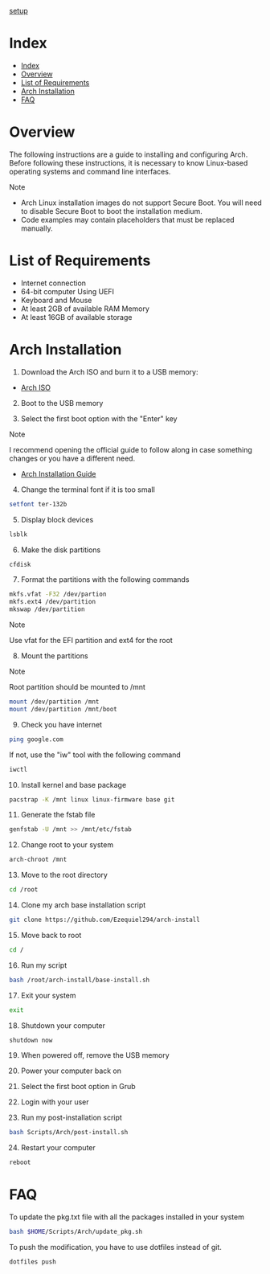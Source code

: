 [setup](https://github.com/user-attachments/assets/a59c90de-5377-46a1-b529-677117f6b3d5)

# Index

- [Index](#index)
- [Overview](#overview)
- [List of Requirements](#list-of-requirements)
- [Arch Installation](#arch-installation)
- [FAQ](#faq)

# Overview

The following instructions are a guide to installing and configuring Arch. Before following these instructions, it is necessary to know Linux-based operating systems and command line interfaces.

> [!NOTE]
> - Arch Linux installation images do not support Secure Boot. You will need to disable Secure Boot to boot the installation medium.
> - Code examples may contain placeholders that must be replaced manually. 

# List of Requirements
- Internet connection
- 64-bit computer Using UEFI
- Keyboard and Mouse
- At least 2GB of available RAM Memory
- At least 16GB of available storage

# Arch Installation

1. Download the Arch ISO and burn it to a USB memory:
- [Arch ISO](https://archlinux.org/download/)

2. Boot to the USB memory

3. Select the first boot option with the "Enter" key

> [!NOTE]
> I recommend opening the official guide to follow along in case something changes or you have a different need.
> - [Arch Installation Guide](https://wiki.archlinux.org/title/Installation_guide)

4. Change the terminal font if it is too small
```bash
setfont ter-132b
```

5. Display block devices
```bash
lsblk
```

6. Make the disk partitions
```bash
cfdisk
```

7. Format the partitions with the following commands
```bash
mkfs.vfat -F32 /dev/partion
mkfs.ext4 /dev/partition
mkswap /dev/partition
```
> [!NOTE]
> Use vfat for the EFI partition and ext4 for the root

8. Mount the partitions
> [!NOTE]
> Root partition should be mounted to /mnt
```bash
mount /dev/partition /mnt
mount /dev/partition /mnt/boot
```

9. Check you have internet
```bash
ping google.com
```
If not, use the "iw" tool with the following command
```bash
iwctl
```

10. Install kernel and base package
```bash
pacstrap -K /mnt linux linux-firmware base git
```

11. Generate the fstab file
```bash
genfstab -U /mnt >> /mnt/etc/fstab
```

12. Change root to your system
```bash
arch-chroot /mnt
```

13. Move to the root directory
```bash
cd /root
```

14. Clone my arch base installation script
```bash
git clone https://github.com/Ezequiel294/arch-install
```

15. Move back to root
```bash
cd /
```

16. Run my script
```bash
bash /root/arch-install/base-install.sh
```

17. Exit your system
```bash
exit
```
18. Shutdown your computer
```bash
shutdown now
```

19. When powered off, remove the USB memory

20. Power your computer back on

21. Select the first boot option in Grub

22. Login with your user

23. Run my post-installation script
```bash
bash Scripts/Arch/post-install.sh
```

24. Restart your computer
```bash
reboot
```

# FAQ

To update the pkg.txt file with all the packages installed in your system
```bash
bash $HOME/Scripts/Arch/update_pkg.sh
```

To push the modification, you have to use dotfiles instead of git.
```bash
dotfiles push
```
